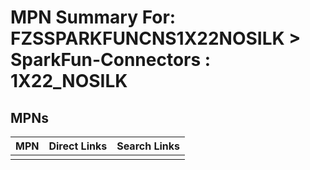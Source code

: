 



# MPN Summary For: FZSSPARKFUNCNS1X22NOSILK > SparkFun-Connectors : 1X22_NOSILK

## MPNs
  

|MPN|Direct Links|Search Links|
| :--- | :--- | :--- |
||||

